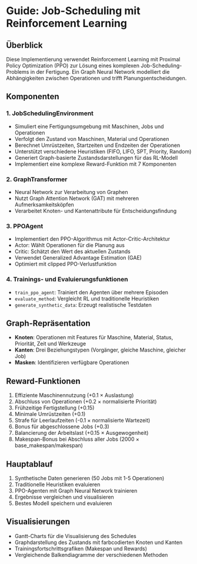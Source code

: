 # Guide: Job-Scheduling mit Reinforcement Learning

## Überblick
Diese Implementierung verwendet Reinforcement Learning mit Proximal Policy Optimization (PPO) zur Lösung eines komplexen Job-Scheduling-Problems in der Fertigung. Ein Graph Neural Network modelliert die Abhängigkeiten zwischen Operationen und trifft Planungsentscheidungen.

## Komponenten

### 1. JobSchedulingEnvironment
- Simuliert eine Fertigungsumgebung mit Maschinen, Jobs und Operationen
- Verfolgt den Zustand von Maschinen, Material und Operationen
- Berechnet Umrüstzeiten, Startzeiten und Endzeiten der Operationen
- Unterstützt verschiedene Heuristiken (FIFO, LIFO, SPT, Priority, Random)
- Generiert Graph-basierte Zustandsdarstellungen für das RL-Modell
- Implementiert eine komplexe Reward-Funktion mit 7 Komponenten

### 2. GraphTransformer
- Neural Network zur Verarbeitung von Graphen
- Nutzt Graph Attention Network (GAT) mit mehreren Aufmerksamkeitsköpfen
- Verarbeitet Knoten- und Kantenattribute für Entscheidungsfindung

### 3. PPOAgent
- Implementiert den PPO-Algorithmus mit Actor-Critic-Architektur
- Actor: Wählt Operationen für die Planung aus
- Critic: Schätzt den Wert des aktuellen Zustands
- Verwendet Generalized Advantage Estimation (GAE)
- Optimiert mit clipped PPO-Verlustfunktion

### 4. Trainings- und Evaluierungsfunktionen
- `train_ppo_agent`: Trainiert den Agenten über mehrere Episoden
- `evaluate_method`: Vergleicht RL und traditionelle Heuristiken
- `generate_synthetic_data`: Erzeugt realistische Testdaten

## Graph-Repräsentation
- **Knoten**: Operationen mit Features für Maschine, Material, Status, Priorität, Zeit und Werkzeuge
- **Kanten**: Drei Beziehungstypen (Vorgänger, gleiche Maschine, gleicher Job)
- **Masken**: Identifizieren verfügbare Operationen

## Reward-Funktionen
1. Effiziente Maschinennutzung (+0.1 × Auslastung)
2. Abschluss von Operationen (+0.2 × normalisierte Priorität)
3. Frühzeitige Fertigstellung (+0.15)
4. Minimale Umrüstzeiten (+0.1)
5. Strafe für Leerlaufzeiten (-0.1 × normalisierte Wartezeit)
6. Bonus für abgeschlossene Jobs (+0.3)
7. Balancierung der Arbeitslast (+0.15 × Ausgewogenheit)
8. Makespan-Bonus bei Abschluss aller Jobs (2000 × base_makespan/makespan)

## Hauptablauf
1. Synthetische Daten generieren (50 Jobs mit 1-5 Operationen)
2. Traditionelle Heuristiken evaluieren
3. PPO-Agenten mit Graph Neural Network trainieren
4. Ergebnisse vergleichen und visualisieren
5. Bestes Modell speichern und evaluieren

## Visualisierungen
- Gantt-Charts für die Visualisierung des Schedules
- Graphdarstellung des Zustands mit farbcodierten Knoten und Kanten
- Trainingsfortschrittsgrafiken (Makespan und Rewards)
- Vergleichende Balkendiagramme der verschiedenen Methoden